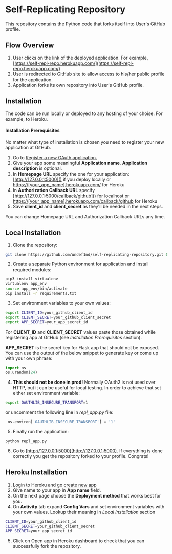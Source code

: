 # Self-Replicating Repository

This repository contains the Python code that forks itself into User's GitHub profile.

## Flow Overview

1. User clicks on the link of the deployed application. For example, [https://self-repl-repo.herokuapp.com/](https://self-repl-repo.herokuapp.com/)
2. User is redirected to GitHub site to allow access to his/her public profile for the application.
3. Application forks its own repository into User's GitHub profile.

## Installation
The code can be run locally or deployed to any hosting of your choise. For example, to Heroku. 

#### Installation Prerequisites
No matter what type of installation is chosen you need to register your new application at GitHub.
1. Go to [Register a new OAuth application.
](https://github.com/settings/applications/new)
2. Give your app some meaningful **Application name**. **Application description** is optional.
3. In **Homepage URL** specify the one for your application:
[http://127.0.0.1:5000]() if you deploy locally or [https://[your_app_name].herokuapp.com/]() for Heroku
4. In **Authorization Callback URL** specify [http://127.0.0.1:5000/callback/github]() for localhost or [https://[your_app_name].herokuapp.com/callback/github]() for Heroku
5. Save **client_id** and **client_secret** as they'll be needed in the next steps.

You can change Homepage URL and Authorization Callback URLs any time.


## Local Installation

1. Clone the repository:
```bash
git clone https://github.com/undef1nd/self-replicating-repository.git && cd self-replicating-repository
```

2. Create a separate Python environment for application and install required modules:

```bash
pip3 install virtualenv
virtualenv app_env
source app_env/bin/activate
pip install -r requirements.txt
```

3. Set environment variables to your own values:

```bash
export CLIENT_ID=your_github_client_id
export CLIENT_SECRET=your_github_client_secret
export APP_SECRET=your_app_secret_id
```
For **CLIENT_ID** and **CLIENT_SECRET** values paste those obtained while registering app at GitHub (see *Installation Prerequisites* section).

**APP_SECRET** is the secret key for Flask app that should not be exposed. You can use the output of the below snippet to generate key or come up with your own phrase:
```python
import os
os.urandom(24)
```
4. **This should not be done in prod!**
Normally OAuth2 is not used over HTTP, but it can be useful for local testing. In order to achieve that set either set environment variable:
```bash
export OAUTHLIB_INSECURE_TRANSPORT=1
```
or uncomment the following line in *repl_app.py* file:
```python
 os.environ['OAUTHLIB_INSECURE_TRANSPORT'] = '1'
```
5. Finally run the application:
```bash
python repl_app.py
```
6. Go to [http://127.0.0.1:5000](http://127.0.0.1:5000). If everything is done correctly you get the repository forked to your profile. Congrats!

## Heroku Installation
1. Login to Heroku and go [create new app](https://dashboard.heroku.com/new-app)
2. Give name to your app in **App name** field. 
3. On the next page choose the **Deployment method** that works best for you.
4. On **Activity** tab expand **Config Vars** and set environment variables with your own values. Lookup their meaning in *Local Installation* section

```bash
CLIENT_ID=your_github_client_id
CLIENT_SECRET=your_github_client_secret
APP_SECRET=your_app_secret_id
```
5. Click on Open app in Heroku dashboard to check that you can successfully fork the repository.
